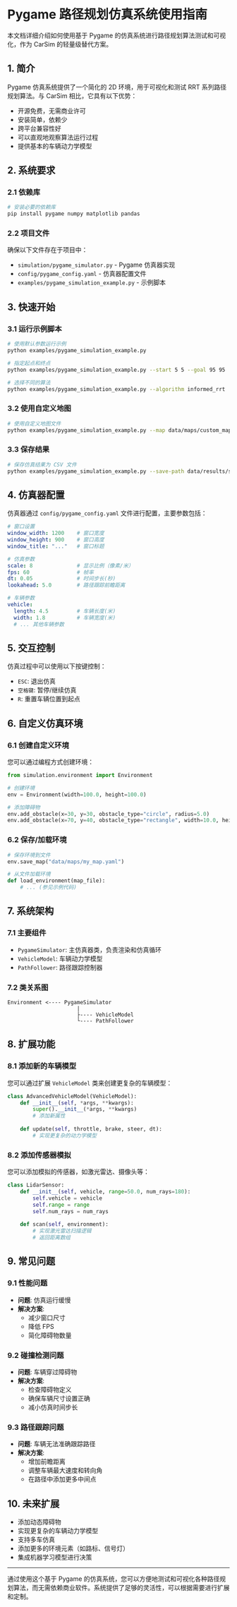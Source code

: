 # Pygame 路径规划仿真系统使用指南

本文档详细介绍如何使用基于 Pygame 的仿真系统进行路径规划算法测试和可视化，作为 CarSim 的轻量级替代方案。

## 1. 简介

Pygame 仿真系统提供了一个简化的 2D 环境，用于可视化和测试 RRT 系列路径规划算法。与 CarSim 相比，它具有以下优势：

- 开源免费，无需商业许可
- 安装简单，依赖少
- 跨平台兼容性好
- 可以直观地观察算法运行过程
- 提供基本的车辆动力学模型

## 2. 系统要求

### 2.1 依赖库

```bash
# 安装必要的依赖库
pip install pygame numpy matplotlib pandas
```

### 2.2 项目文件

确保以下文件存在于项目中：

- `simulation/pygame_simulator.py` - Pygame 仿真器实现
- `config/pygame_config.yaml` - 仿真器配置文件
- `examples/pygame_simulation_example.py` - 示例脚本

## 3. 快速开始

### 3.1 运行示例脚本

```bash
# 使用默认参数运行示例
python examples/pygame_simulation_example.py

# 指定起点和终点
python examples/pygame_simulation_example.py --start 5 5 --goal 95 95

# 选择不同的算法
python examples/pygame_simulation_example.py --algorithm informed_rrt
```

### 3.2 使用自定义地图

```bash
# 使用自定义地图文件
python examples/pygame_simulation_example.py --map data/maps/custom_map.yaml
```

### 3.3 保存结果

```bash
# 保存仿真结果为 CSV 文件
python examples/pygame_simulation_example.py --save-path data/results/simulation_result.csv
```

## 4. 仿真器配置

仿真器通过 `config/pygame_config.yaml` 文件进行配置，主要参数包括：

```yaml
# 窗口设置
window_width: 1200    # 窗口宽度
window_height: 900    # 窗口高度
window_title: "..."   # 窗口标题

# 仿真参数
scale: 8              # 显示比例（像素/米）
fps: 60               # 帧率
dt: 0.05              # 时间步长(秒)
lookahead: 5.0        # 路径跟踪前瞻距离

# 车辆参数
vehicle:
  length: 4.5         # 车辆长度(米)
  width: 1.8          # 车辆宽度(米)
  # ... 其他车辆参数
```

## 5. 交互控制

仿真过程中可以使用以下按键控制：

- `ESC`: 退出仿真
- `空格键`: 暂停/继续仿真
- `R`: 重置车辆位置到起点

## 6. 自定义仿真环境

### 6.1 创建自定义环境

您可以通过编程方式创建环境：

```python
from simulation.environment import Environment

# 创建环境
env = Environment(width=100.0, height=100.0)

# 添加障碍物
env.add_obstacle(x=30, y=30, obstacle_type="circle", radius=5.0)
env.add_obstacle(x=70, y=40, obstacle_type="rectangle", width=10.0, height=20.0)
```

### 6.2 保存/加载环境

```python
# 保存环境到文件
env.save_map("data/maps/my_map.yaml")

# 从文件加载环境
def load_environment(map_file):
    # ... (参见示例代码)
```

## 7. 系统架构

### 7.1 主要组件

- `PygameSimulator`: 主仿真器类，负责渲染和仿真循环
- `VehicleModel`: 车辆动力学模型
- `PathFollower`: 路径跟踪控制器

### 7.2 类关系图

```
Environment <---- PygameSimulator
                      |
                      ├---- VehicleModel
                      └---- PathFollower
```

## 8. 扩展功能

### 8.1 添加新的车辆模型

您可以通过扩展 `VehicleModel` 类来创建更复杂的车辆模型：

```python
class AdvancedVehicleModel(VehicleModel):
    def __init__(self, *args, **kwargs):
        super().__init__(*args, **kwargs)
        # 添加新属性
        
    def update(self, throttle, brake, steer, dt):
        # 实现更复杂的动力学模型
```

### 8.2 添加传感器模拟

您可以添加模拟的传感器，如激光雷达、摄像头等：

```python
class LidarSensor:
    def __init__(self, vehicle, range=50.0, num_rays=180):
        self.vehicle = vehicle
        self.range = range
        self.num_rays = num_rays
        
    def scan(self, environment):
        # 实现激光雷达扫描逻辑
        # 返回距离数组
```

## 9. 常见问题

### 9.1 性能问题

- **问题**: 仿真运行缓慢
- **解决方案**: 
  - 减少窗口尺寸
  - 降低 FPS
  - 简化障碍物数量

### 9.2 碰撞检测问题

- **问题**: 车辆穿过障碍物
- **解决方案**:
  - 检查障碍物定义
  - 确保车辆尺寸设置正确
  - 减小仿真时间步长

### 9.3 路径跟踪问题

- **问题**: 车辆无法准确跟踪路径
- **解决方案**:
  - 增加前瞻距离
  - 调整车辆最大速度和转向角
  - 在路径中添加更多中间点

## 10. 未来扩展

- 添加动态障碍物
- 实现更复杂的车辆动力学模型
- 支持多车仿真
- 添加更多的环境元素（如路标、信号灯）
- 集成机器学习模型进行决策

---

通过使用这个基于 Pygame 的仿真系统，您可以方便地测试和可视化各种路径规划算法，而无需依赖商业软件。系统提供了足够的灵活性，可以根据需要进行扩展和定制。 
